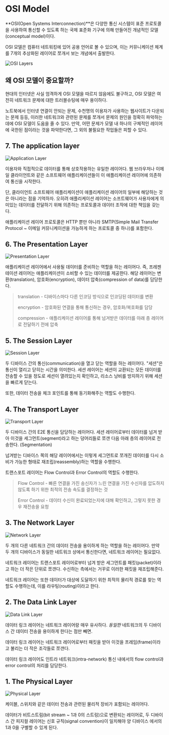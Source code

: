 # OSI Model

**OSI\(Open Systems Interconnection\)**은 다양한 통신 시스템이 표준 프로토콜을 사용하여 통신할 수 있도록 하는 국제 표준화 기구에 의해 만들어진 개념적인 모델(conceptual model)이다.

OSI 모델은 컴퓨터 네트워킹에 있어 공용 언어로 볼 수 있으며, 이는 커뮤니케이션 체계를 7개의 추상화된 레이어로 쪼개서 보는 개념에서 출발한다.

![OSI Layers](https://www.cloudflare.com/img/learning/ddos/what-is-a-ddos-attack/osi-model-7-layers.svg)

## 왜 OSI 모델이 중요할까?

현대의 인터넷은 사실 엄격하게 OSI 모델을 따르지 않음에도 불구하고, OSI 모델은 여전히 네트워크 문제에 대한 트러블슈팅에 매우 용이하다.

노트북에서 인터넷 연결이 안되는 문제, 수천명의 이용자가 사용하는 웹사이트가 다운되는 문제 등등, 이러한 네트워크와 관련된 문제를 쪼개서 문제의 원인을 정확히 파악하는 데에 OSI 모델이 도움을 줄 수 있다. 만약, 어떤 문제가 모델 내 하나의 구체적인 레이어에 국한된 점이라는 것을 파악한다면, 그 외의 불필요한 작업들은 피할 수 있다.

## 7. The application layer

![Application Layer](https://cf-assets.www.cloudflare.com/slt3lc6tev37/koKt5UKczRq47xJsexfBV/c1e1b2ab237063354915d16072157bac/7-application-layer.svg)

이용자와 직접적으로 데이터를 통해 상호작용하는 유일한 레이어다. 웹 브라우저나 이메일 클라이언트와 같은 소프트웨어 애플리케이션들이 이 애플리케이션 레이어에 의존하여 통신을 시작한다.

단, 클라이언트 소프트웨어 애플리케이션이 애플리케이션 레이어의 일부에 해당하는 것은 아니라는 점을 기억하자. 오히려 애플리케이션 레이어는 소프트웨어가 사용자에게 의미있는 데이터를 전달하기 위해 의존하는 프로토콜과 데이터 조작에 대한 책임을 갖는다.

애플리케이션 레이어 프로토콜은 HTTP 뿐만 아니라 SMTP(Simple Mail Transfer Protocol ~ 이메일 커뮤니케이션을 가능하게 하는 프로토콜 중 하나)를 포함한다.

## 6. The Presentation Layer

![Presentation Layer](https://cf-assets.www.cloudflare.com/slt3lc6tev37/60dPoRIz0Es5TjDDncEp2M/7ad742131addcbe5dc6baa16a93bf189/6-presentation-layer.svg)

애플리케이션 레이어에서 사용될 데이터를 준비하는 역할을 하는 레이어다. 즉, 프레젠테이션 레이어는 애플리케이션이 소비할 수 있는 데이터를 제공한다. 해당 레이어는 변환(translation), 암호화(encryption), 데이터 압축(compression of data)를 담당한다.

> translation - 디바이스마다 다른 인코딩 방식으로 인코딩된 데이터를 변환
>
> encryption - 암호화된 연결을 통해 통신하는 경우, 암호화/복호화를 담당
>
> compression - 애플리케이션 레이어를 통해 넘겨받은 데이터를 아래 층 레이어로 전달하기 전에 압축

## 5. The Session Layer

![Session Layer](https://cf-assets.www.cloudflare.com/slt3lc6tev37/6jFRnaZSuIMoUzSotZXYbG/cc7a47d2b3f8d3e77b9ffbdb8b8d5280/5-session-layer.svg)

두 디바이스 간의 통신(communication)을 열고 닫는 역할을 하는 레이어다. "세션"은 통신이 열리고 닫히는 시간을 의미한다. 세션 레이어는 세션이 교환되는 모든 데이터를 전송할 수 있을 정도로 세션이 열려있는지 확인하고, 리소스 낭비를 방지하기 위해 세션을 빠르게 닫는다.

또한, 데이터 전송을 체크 포인트를 통해 동기화해주는 역할도 수행한다.

## 4. The Transport Layer

![Transport Layer](https://cf-assets.www.cloudflare.com/slt3lc6tev37/1MGbIKcfXgTjXgW0KE93xK/64b5aa0b8ebfb14d5f5124867be92f94/4-transport-layer.svg)

두 디바이스 간의 E2E 통신을 담당하는 레이어다. 세션 레이어로부터 데이터를 넘겨 받아 이것을 세그먼트(segment)라고 하는 덩어리들로 쪼갠 다음 아래 층의 레이어로 전송한다. (Segmentation)

넘겨받는 디바이스 쪽의 해당 레이어에서는 이렇게 세그먼트로 쪼개진 데이터를 다시 소비가 가능한 형태로 재조립(reassembly)하는 역할을 수행한다.

트랜스포트 레이어는 Flow Control과 Error Control의 역할도 수행한다.

> Flow Control - 빠른 연결을 가진 송신자가 느린 연결을 가진 수신자를 압도하지 않도록 하기 위한 최적의 전송 속도를 결정하는 것
>
> Error Control - 데이터 수신이 완료되었는지에 대해 확인하고, 그렇지 못한 경우 재전송을 요청

## 3. The Network Layer

![Network Layer](https://cf-assets.www.cloudflare.com/slt3lc6tev37/76JgEjycZl12c90UByKfJA/d6578bcd7b151c489e61f42227a45713/3-network-layer.svg)

두 개의 다른 네트워크 간의 데이터 전송을 용이하게 하는 역할을 하는 레이어다. 만약 두 개의 디바이스가 동일한 네트워크 상에서 통신한다면, 네트워크 레이어는 필요없다.

네트워크 레이어는 트랜스포트 레이어로부터 넘겨 받은 세그먼트를 패킷(packet)이라고 하는 더 작은 단위로 쪼갠다. 수신하는 측에서는 거꾸로 이러한 패킷을 재조립해준다.

네트워크 레이어는 또한 데이터가 대상에 도달하기 위한 최적의 물리적 경로를 찾는 역할도 수행하는데, 이를 라우팅(routing)이라고 한다.

## 2. The Data Link Layer

![Data Link Layer](https://cf-assets.www.cloudflare.com/slt3lc6tev37/3MR4mPOwaos80t1annw7BG/8ea1c59ccfa1baf6e9738773daa30450/2-data-link-layer.svg)

데이터 링크 레이어는 네트워크 레이어랑 매우 유사하다. *동일한* 네트워크의 두 디바이스 간 데이터 전송을 용이하게 한다는 점만 빼면.

데이터 링크 레이어는 네트워크 레이어로부터 패킷을 받아 이것을 프레임(frame)이라고 불리는 더 작은 조각들로 쪼갠다.

데이터 링크 레이어도 인트라 네트워크(intra-network) 통신 내에서의 flow control과 error control의 처리를 담당한다.

## 1. The Physical Layer

![Physical Layer](https://cf-assets.www.cloudflare.com/slt3lc6tev37/3m1ZkcaaBYHoodrEO3brv2/2819c4db294631b5753cd55de0c01bd9/1-physical-layer.svg)

케이블, 스위치와 같은 데이터 전송과 관련된 물리적 장비가 포함되는 레이어다.

데이터가 비트스트림(bit stream ~ 1과 0의 스트링)으로 변환되는 레이어로, 두 디바이스 간 피지컬 레이어는 신호 규칙(signal convention)이 일치해야 양 디바이스 에서의 1과 0을 구별할 수 있게 된다.
